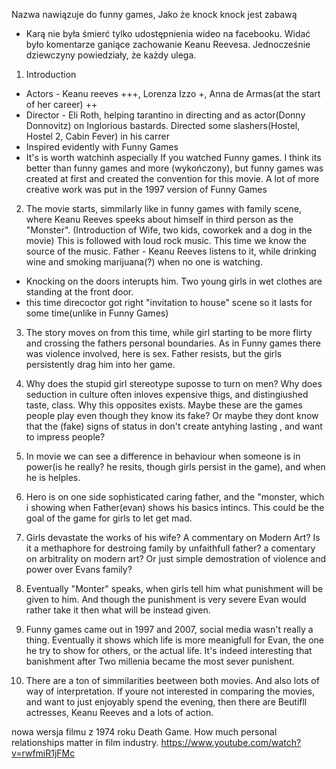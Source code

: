 Nazwa nawiązuje do funny games, Jako że knock knock jest zabawą

- Karą nie była śmierć tylko udostępnienia wideo na facebooku. Widać było komentarze ganiące zachowanie Keanu Reevesa. Jednocześnie dziewczyny powiedziały, że każdy ulega.

1. Introduction
 - Actors - Keanu reeves +++, Lorenza Izzo +, Anna de Armas(at the start of her career) ++
 - Director - Eli Roth, helping tarantino in directing and as actor(Donny Donnovitz) on Inglorious bastards. Directed some slashers(Hostel, Hostel 2, Cabin Fever) in his carrer
 - Inspired evidently with Funny Games
 - It's is worth watchinh aspecially If you watched Funny games. I think its better than funny games and more (wykończony),  but funny games was created at first and created the convention for this movie. A lot of more creative work was put in the 1997 version of Funny Games
 2. The movie starts, simmilarly like in funny games with family scene, where Keanu Reeves speeks about himself in third person as the "Monster".
 (Introduction of Wife, two kids, coworkek and a dog in the movie)
This is followed with loud rock music. This time we know the source of the music. Father - Keanu Reeves listens to it, while drinking wine and smoking marijuana(?) when no one is watching.
 - Knocking on the doors interupts him. Two young girls in wet clothes are standing at the front door. 
 - this time direcoctor got right "invitation to house" scene so it lasts for some time(unlike in Funny Games)
 3. The story moves on from this time, while girl starting to be more flirty and crossing the fathers personal boundaries. As in Funny games there was violence involved, here is sex. Father resists, but the girls persistently drag him into her game.


 4. Why does the stupid girl stereotype suposse to turn on men? Why does seduction in culture often inloves expensive thigs, and distingiushed taste, class.
 Why this opposites exists.
 Maybe these are the games people play even though they know its fake?
 Or maybe they dont know that the (fake) signs of status in don't create antyhing lasting , and want to impress people?
 5. In movie we can see a difference in behaviour when someone is in power(is he really? he resits, though girls persist in the game), and when he is helples. 
 6. Hero is on one side sophisticated caring father, and the "monster, which i showing when Father(evan) shows his basics intincs. This could be the goal of the game for girls to let get mad.
 7.  Girls devastate the works of his wife? A commentary on Modern Art? Is it a methaphore for destroing family by unfaithfull father? a comentary on arbitrality on modern art? Or just simple demostration of violence and power over Evans family?
 8. Eventually "Monter" speaks, when girls tell him what punishment will be given to him. And though the punishment is very severe Evan would rather take it then what will be instead given.
 9. Funny games came out in 1997 and 2007, social media wasn't really a thing. Eventually it shows which life is more meanigfull for Evan, the one he try to show for others, or the actual life. It's indeed interesting that banishment after Two millenia became the most sever punishent.
 10. There are a ton of simmilarities beetween both movies. And also lots of way of interpretation. If youre not interested in comparing the movies, and want to just enjoyably spend the evening, then there are Beutifll actresses, Keanu Reeves and a lots of action.

 nowa wersja filmu z 1974 roku Death Game. How much personal relationships matter in film industry.
https://www.youtube.com/watch?v=rwfmiR1jFMc
 